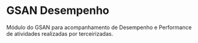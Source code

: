 # GSAN Desempenho

Módulo do GSAN para acompanhamento de Desempenho e Performance de atividades realizadas por terceirizadas.

